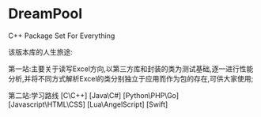 # DreamPool
C++ Package Set For Everything

该版本库的人生旅途:

第一站:主要关于读写Excel方向,以第三方库和封装的类为测试基础,逐一进行性能分析,并将不同方式解析Excel的类分别独立于应用而作为包的存在,可供大家使用;

第二站:学习路线
      [C\C++]
      [Java\C#]
      [Python\PHP\Go]
      [Javascript\HTML\CSS]
      [Lua\AngelScript]
      [Swift]
